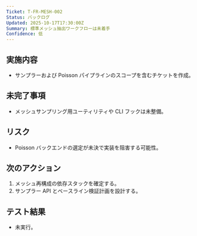 ```yaml
---
Ticket: T-FR-MESH-002
Status: バックログ
Updated: 2025-10-17T17:30:00Z
Summary: 標準メッシュ抽出ワークフローは未着手
Confidence: 低
---
```


## 実施内容
- サンプラーおよび Poisson パイプラインのスコープを含むチケットを作成。

## 未完了事項
- メッシュサンプリング用ユーティリティや CLI フックは未整備。

## リスク
- Poisson バックエンドの選定が未決で実装を阻害する可能性。

## 次のアクション
1. メッシュ再構成の依存スタックを確定する。
2. サンプラー API とベースライン検証計画を設計する。

## テスト結果
- 未実行。
